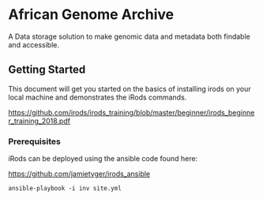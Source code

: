 # African Genome Archive

A Data storage solution to make genomic data and metadata both findable and accessible.

## Getting Started

This document will get you started on the basics of installing irods on your local machine and demonstrates the iRods commands. 

https://github.com/irods/irods_training/blob/master/beginner/irods_beginner_training_2018.pdf


### Prerequisites

iRods can be deployed using the ansible code found here:

https://github.com/jamietyger/irods_ansible

```
ansible-playbook -i inv site.yml

```




